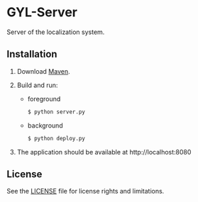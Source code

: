 # GYL-Server

Server of the localization system.

## Installation

1. Download [Maven](http://maven.apache.org/download.cgi).

2. Build and run:

    - foreground

        ```sh
        $ python server.py
        ```

    - background

        ```sh
        $ python deploy.py
        ```

3. The application should be available at http://localhost:8080

## License

See the [LICENSE](./LICENSE) file for license rights and limitations.
